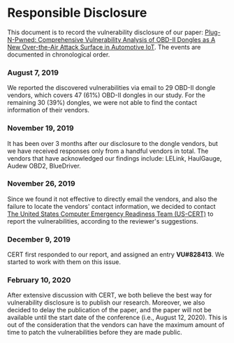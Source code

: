 # Responsible Disclosure

This document is to record the vulnerability disclosure of our paper: [Plug-N-Pwned: Comprehensive Vulnerability Analysis of OBD-II Dongles as A New Over-the-Air Attack Surface in Automotive IoT](https://www.usenix.org/conference/usenixsecurity20/presentation/wen). The events are documented in chronological order.

### August 7, 2019

We reported the discovered vulnerabilities via email to 29 OBD-II dongle vendors, which covers 47 (61%) OBD-II dongles in our study. For the remaining 30 (39%) dongles, we were not able to find the contact information of their vendors. 


### November 19, 2019

It has been over 3 months after our disclosure to the dongle vendors, but we have received responses only from a handful vendors in total. The vendors that have acknowledged our findings include: LELink, HaulGauge, Audew OBD2, BlueDriver. 


### November 26, 2019

Since we found it not effective to directly email the vendors, and also the failure to locate the vendors' contact information, we decided to contact [The United States Computer Emergency Readiness Team (US-CERT)](https://kb.cert.org/vuls/) to report the vulnerabilities, according to the reviewer's suggestions.


### December 9, 2019

CERT first responded to our report, and assigned an entry **VU#828413**. We started to work with them on this issue.


### February 10, 2020

After extensive discussion with CERT, we both believe the best way for vulnerability disclosure is to publish our research. Moreover, we also decided to delay the publication of the paper, and the paper will not be available until the start date of the conference (i.e., August 12, 2020). This is out of the consideration that the vendors can have the maximum amount of time to patch the vulnerabilities before they are made public.


